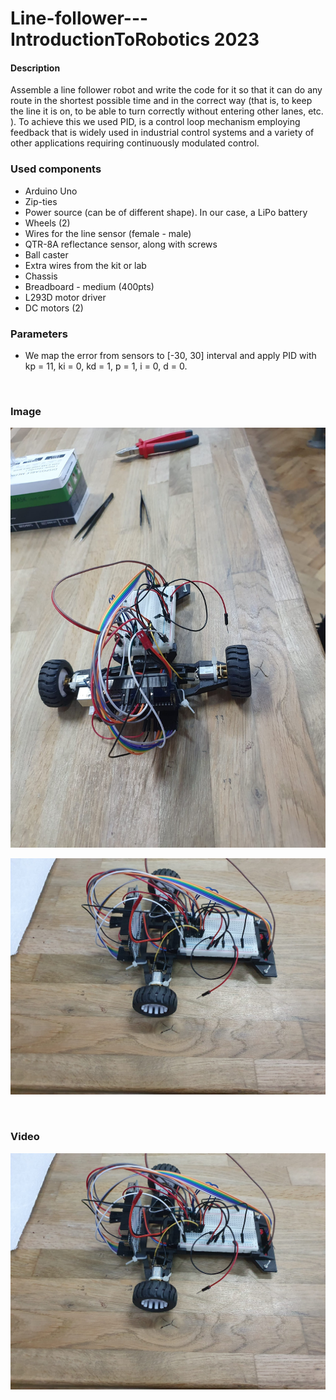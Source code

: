 # Line-follower---IntroductionToRobotics 2023


#### Description
Assemble a line follower robot and write the code for it so that it can do any route in the shortest possible time and in the correct way (that is, to keep the line it is on, to be able to turn correctly without entering other lanes, etc. ).
To achieve this we used PID, is a control loop mechanism employing feedback that is widely used in industrial control systems and a variety of other applications requiring continuously modulated control.
 

### Used components
<ul>
  <li> Arduino Uno
  <li> Zip-ties
  <li> Power source (can be of different shape). In our case, a LiPo battery
  <li> Wheels (2)
  <li> Wires for the line sensor (female - male)
  <li> QTR-8A reflectance sensor, along with screws
  <li> Ball caster
  <li> Extra wires from the kit or lab
  <li> Chassis
  <li> Breadboard - medium (400pts)
  <li> L293D motor driver
  <li> DC motors (2)
</ul>  


### Parameters
- We map the error from sensors to [-30, 30] interval and apply PID with kp = 11, ki = 0, kd = 1, p = 1, i = 0, d = 0.

<br>
 
 ### Image
 ![Line-follower1](assets/line-follower-1.jpeg)
 
 ![Line-follower2](assets/line-follower-2.jpeg)
 
 <br>
 
 ### Video
 <a href =  "https://www.youtube.com/watch?v=Lc_LgxxVQkE&ab_channel=MihaiB%C3%AErsan"><img src = "assets/line-follower-2.jpeg"></a>
